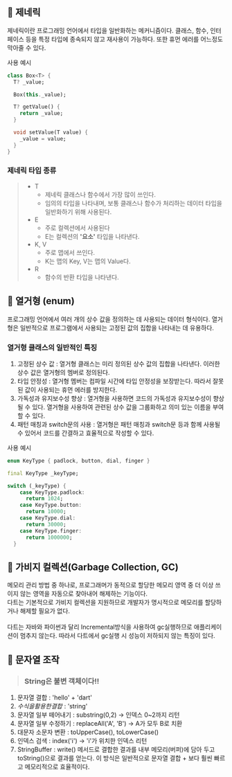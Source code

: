 ## 📌 제네릭
제네릭이란 프로그래밍 언어에서 타입을 일반화하는 메커니즘이다.
클래스, 함수, 인터페이스 등을 특정 타입에 종속되지 않고 재사용이 가능하다. 또한 휴먼 에러를 어느정도 막아줄 수 있다.

사용 예시
```dart
class Box<T> {
  T? _value;

  Box(this._value);

  T? getValue() {
    return _value;
  }

  void setValue(T value) {
    _value = value;
  }
}
```

### 제네릭 타입 종류
> + T
>    + 제네릭 클래스나 함수에서 가장 많이 쓰인다.
>    + 임의의 타입을 나타내며, 보통 클래스나 함수가 처리하는 데이터 타입을 일반화하기 위해 사용된다.
>  + E
>    + 주로 컬렉션에서 사용된다
>    + E는 컬렉션의 **'요소'** 타입을 나타낸다.
>  + K, V
>    + 주로 맵에서 쓰인다.
>    + K는 맵의 Key, V는 맵의 Value다.
>  + R
>    + 함수의 반환 타입을 나타낸다.
 
## 📌 열거형 (enum)
프로그래밍 언어에서 여러 개의 상수 값을 정의하는 데 사용되는 데이터 형식이다.
열거형은 일반적으로 프로그램에서 사용되는 고정된 값의 집합을 나타내는 데 유용하다.

### 열거형 클래스의 일반적인 특징
1. 고정된 상수 값 : 열거형 클래스는 미리 정의된 상수 값의 집합을 나타낸다. 이러한 상수 값은 열거형의 멤버로 정의된다.
2. 타입 안정성 : 열거형 멤버는 컴파일 시간에 타입 안정성을 보장받는다. 따라서 잘못된 값이 사용되는 휴먼 에러를 방지한다.
3. 가독성과 유지보수성 향상 : 열거형을 사용하면 코드의 가독성과 유지보수성이 향상될 수 있다. 열거형을 사용하여 관련된 상수 값을 그룹화하고 의미 있는 이름을 부여할 수 있다.
4. 패턴 매칭과 switch문의 사용 : 열거형은 패턴 매칭과 switch문 등과 함께 사용될 수 있어서 코드를 간결하고 효율적으로 작성할 수 있다.

사용 예시
```dart
enum KeyType { padlock, button, dial, finger }

final KeyType _keyType;

switch (_keyType) {
    case KeyType.padlock:
      return 1024;
    case KeyType.button:
      return 10000;
    case KeyType.dial:
      return 30000;
    case KeyType.finger:
      return 1000000;
  }
```

## 📌 가비지 컬렉션(Garbage Collection, GC)
메모리 관리 방법 중 하나로, 프로그래머가 동적으로 할당한 메모리 영역 중 더 이상 쓰이지 않는 영역을 자동으로 찾아내어 해제하는 기능이다. <br/>
다트는 기본적으로 가비지 컬렉션을 지원하므로 개발자가 명시적으로 메모리를 할당하거나 해제할 필요가 없다. <br/>
 <br/>
다트는 자바와 파이썬과 달리 Incremental방식을 사용하여 gc실행하므로 애플리케이션이 멈추지 않는다. 따라서 다트에서 gc실행 시 성능이 저하되지 않는 특징이 있다.

## 📌 문자열 조작
> ### String은 불변 객체이다!!
1. 문자열 결합 : 'hello' + 'dart'
2. $수식을 활용한 결합 : '$string'
3. 문자열 일부 떼어내기 : substring(0,2) -> 인덱스 0~2까지 리턴
4. 문자열 일부 수정하기 : replaceAll('A', 'B') -> A가 모두 B로 치환
5. 대문자 소문자 변환 : toUpperCase(), toLowerCase()
6. 인덱스 검색 : index('i') -> 'i'가 위치한 인덱스 리턴
7. StringBuffer : write() 메서드로 결합한 결과를 내부 메모리(버퍼)에 담아 두고 toString()으로 결과를 얻는다.
   이 방식은 일반적으로 문자열 결합 + 보다 훨씬 빠르고 메모리적으로 효율적이다.
